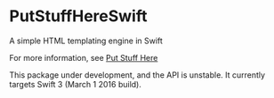 # PutStuffHereSwift
A simple HTML templating engine in Swift

For more information, see [Put Stuff Here](http://put.stuffhere.org/)

This package under development, and the API is unstable. It currently targets Swift 3 (March 1 2016 build).
